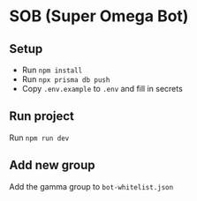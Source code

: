 # SOB (Super Omega Bot)

## Setup

- Run `npm install`
- Run `npx prisma db push`
- Copy `.env.example` to `.env` and fill in secrets

## Run project

Run `npm run dev`

## Add new group

Add the gamma group to `bot-whitelist.json`
